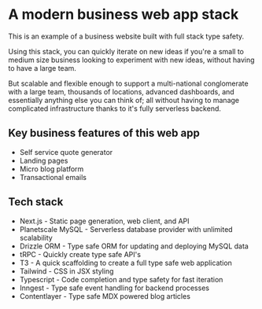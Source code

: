 # A modern business web app stack

This is an example of a business website built with full stack type safety. 

Using this stack, you can quickly iterate on new ideas if you're a small to medium size business looking to experiment with new ideas, 
without having to have a large team. 

But scalable and flexible enough 
to support a multi-national conglomerate with a large team, thousands of locations, advanced dashboards, and 
essentially anything else you can think of; all without having to manage complicated infrastructure thanks to it's fully serverless backend.

## Key business features of this web app
- Self service quote generator
- Landing pages
- Micro blog platform
- Transactional emails

## Tech stack
- Next.js - Static page generation, web client, and API
- Planetscale MySQL - Serverless database provider with unlimited scalability
- Drizzle ORM - Type safe ORM for updating and deploying MySQL data
- tRPC - Quickly create type safe API's
- T3 - A quick scaffolding to create a full type safe web application
- Tailwind - CSS in JSX styling
- Typescript - Code completion and type safety for fast iteration
- Inngest - Type safe event handling for backend processes
- Contentlayer - Type safe MDX powered blog articles